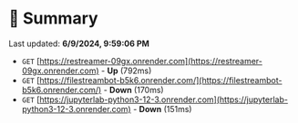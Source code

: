 # 📖 Summary
Last updated: **6/9/2024, 9:59:06 PM**

- `GET` [https://restreamer-09gx.onrender.com](https://restreamer-09gx.onrender.com) - **Up** (792ms)
- `GET` [https://filestreambot-b5k6.onrender.com/](https://filestreambot-b5k6.onrender.com/) - **Down** (170ms)
- `GET` [https://jupyterlab-python3-12-3.onrender.com](https://jupyterlab-python3-12-3.onrender.com) - **Down** (151ms)
